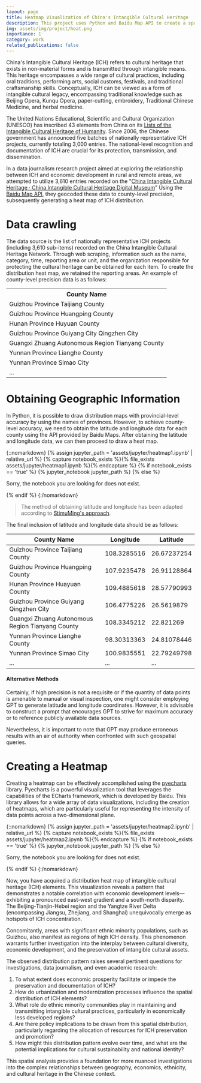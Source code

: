```yaml
---
layout: page
title: Heatmap Visualization of China's Intangible Cultural Heritage 
description: This project uses Python and Baidu Map API to create a spatial heatmap visualization of China's Intangible Cultural Heritage (ICH), revealing its distribution across the country at the county level.
img: assets/img/project/heat.png
importance: 1
category: work
related_publications: false
---
```

China's Intangible Cultural Heritage (ICH) refers to cultural heritage that exists in non-material forms and is transmitted through intangible means. This heritage encompasses a wide range of cultural practices, including oral traditions, performing arts, social customs, festivals, and traditional craftsmanship skills. Conceptually, ICH can be viewed as a form of intangible cultural legacy, encompassing traditional knowledge such as Beijing Opera, Kunqu Opera, paper-cutting, embroidery, Traditional Chinese Medicine, and herbal medicine.

The United Nations Educational, Scientific and Cultural Organization (UNESCO) has inscribed 43 elements from China on its [Lists of the Intangible Cultural Heritage of Humanity](https://ich.unesco.org/en/lists). Since 2006, the Chinese government has announced five batches of nationally representative ICH projects, currently totaling 3,000 entries. The national-level recognition and documentation of ICH are crucial for its protection, transmission, and dissemination.

In a data journalism research project aimed at exploring the relationship between ICH and economic development in rural and remote areas, we attempted to utilize 3,610 entries recorded on the "[China Intangible Cultural Heritage · China Intangible Cultural Heritage Digital Museum](https://www.ihchina.cn/project#target1)" Using the [Baidu Map API](https://lbsyun.baidu.com/), they geocoded these data to county-level precision, subsequently generating a heat map of ICH distribution.

<!--
中国的非物质文化遗产（Intangible Cultural Heritage, ICH）是指那些不以物质形态存在，而是以非物质形态传承的文化遗产。这些遗产涵盖了广泛的文化实践，包括口头传统、表演艺术、社会风俗、节日庆典以及传统手工艺技能等。从概念上讲，非物质文化遗产可以被视为一种无形的文化遗产，它包含了诸如京剧、昆曲、剪纸、刺绣、中医以及中草药等传统知识。

联合国教科文组织（United Nations Educational, Scientific and Cultural Organization, UNESCO）的非物质文化遗产名录收录了来自中国的43个项目。自2006年起，中国政府已经公布了五批国家级非物质文化遗产代表性项目，目前总计有3000个条目。国家层面对非物质文化遗产的认定和记录，对于其保护、传承和传播具有重要意义。

在一项旨在探索非物质文化遗产与农村及偏远地区经济发展关系的数据新闻研究中，研究者们尝试利用“中国非物质文化遗产网·中国非物质文化遗产数字博物馆”上记录的3610条目，并通过百度API将这些数据定位到县级精度，进而绘制出非物质文化遗产的分布热力图。

这种可视化方法能够直观地展示非物质文化遗产的地理分布情况，并且可以与中国的少数民族分布以及经济发展的区域性差异进行比较分析。通过这种比较，可以更深入地理解非物质文化遗产在促进地方经济发展和文化多样性保护方面的潜在价值。
-->

# Data crawling
The data source is the list of nationally representative ICH projects (including 3,610 sub-items) recorded on the China Intangible Cultural Heritage Network. Through web scraping, information such as the name, category, time, reporting area or unit, and the organization responsible for protecting the cultural heritage can be obtained for each item. To create the distribution heat map, we retained the reporting areas. An example of county-level precision data is as follows:

<!--
# 数据获取与清洗
数据来源于中国非物质文化遗产网收录的国家级非物质文化遗产代表性项目名录（包括3610个子项）。通过爬虫可以获得每一项的名称、类别、时间、申报地区或单位和保护文化遗产的组织。为了绘制分布热力图，我们保留申报地区。县级精度数据示例如下
-->
<table align="center"> 
<tr><th>County Name</th></tr> 
<tr><td>Guizhou Province Taijiang County</td></tr> 
<tr><td>Guizhou Province Huangping County</td></tr> 
<tr><td>Hunan Province Huyuan County</td></tr> 
<tr><td>Guizhou Province Guiyang City Qingzhen City</td></tr> 
<tr><td>Guangxi Zhuang Autonomous Region Tianyang County</td></tr> 
<tr><td>Yunnan Province Lianghe County</td></tr> 
<tr><td>Yunnan Province Simao City</td></tr> 
<tr><td>...</td></tr> </table>


# Obtaining Geographic Information
In Python, it is possible to draw distribution maps with provincial-level accuracy by using the names of provinces. However, to achieve county-level accuracy, we need to obtain the latitude and longitude data for each county using the API provided by Baidu Maps. After obtaining the latitude and longitude data, we can then proceed to draw a heat map.
<!--# 获取地理信息
省级精度的数据可以在python中通过省份名称直接绘制分布图。但我们需要县级精度数据，这就需要使用百度地图的API来获取每一个县的经纬度数据，再通过经纬度数据绘制热力图。-->
{::nomarkdown}
{% assign jupyter_path = 'assets/jupyter/heatmap1.ipynb' | relative_url %}
{% capture notebook_exists %}{% file_exists assets/jupyter/heatmap1.ipynb %}{% endcapture %}
{% if notebook_exists == 'true' %}
  {% jupyter_notebook jupyter_path %}
{% else %}
  <p>Sorry, the notebook you are looking for does not exist.</p>
{% endif %}
{:/nomarkdown}

>The method of obtaining latitude and longitude has been adapted according to [StimuMing's approach](https://www.cnblogs.com/fole-del/p/14810401.html).

The final inclusion of latitude and longitude data should be as follows:

| County Name                 | Longitude       | Latitude       |
|---------------------------|-----------------|----------------|
| Guizhou Province Taijiang County   | 108.3285516    | 26.67237254   |
| Guizhou Province Huangping County  | 107.9235478    | 26.91128864   |
| Hunan Province Huayuan County     | 109.4885618    | 28.57790993   |
| Guizhou Province Guiyang Qingzhen City | 106.4775226   | 26.5619879    |
| Guangxi Zhuang Autonomous Region Tianyang County | 108.3345212  | 22.821269    |
| Yunnan Province Lianghe County     | 98.30313363    | 24.81078446   |
| Yunnan Province Simao City         | 100.9835551    | 22.79249798   |
| ...                           | ...             | ...            |

#### Alternative Methods
Certainly, if high precision is not a requisite or if the quantity of data points is amenable to manual or visual inspection, one might consider employing GPT to generate latitude and longitude coordinates. However, it is advisable to construct a prompt that encourages GPT to strive for maximum accuracy or to reference publicly available data sources. 

Nevertheless, it is important to note that GPT may produce erroneous results with an air of authority when confronted with such geospatial queries.



<!--
#### 替代性方法
当然，如果你需要的精度不高，或者数据数量是肉眼或手动可以检视的，你也可以尝试使用GPT来返回经纬度数据。不过prompt中可能需要GPT尽可能精确或参照网上公开数据。但是，GPT对于这种问题可能会一本正经地犯错。
获取经纬度的方式根据StimuMing的方法改编。
-->


# Creating a Heatmap
Creating a heatmap can be effectively accomplished using the [pyecharts](https://github.com/pyecharts/pyecharts) library. Pyecharts is a powerful visualization tool that leverages the capabilities of the ECharts framework, which is developed by Baidu. This library allows for a wide array of data visualizations, including the creation of heatmaps, which are particularly useful for representing the intensity of data points across a two-dimensional plane.



{::nomarkdown}
{% assign jupyter_path = 'assets/jupyter/heatmap2.ipynb' | relative_url %}
{% capture notebook_exists %}{% file_exists assets/jupyter/heatmap2.ipynb %}{% endcapture %}
{% if notebook_exists == 'true' %}
  {% jupyter_notebook jupyter_path %}
{% else %}
  <p>Sorry, the notebook you are looking for does not exist.</p>
{% endif %}
{:/nomarkdown}

Now, you have acquired a distribution heat map of intangible cultural heritage (ICH) elements. This visualization reveals a pattern that demonstrates a notable correlation with economic development levels—exhibiting a pronounced east-west gradient and a south-north disparity. The Beijing-Tianjin-Hebei region and the Yangtze River Delta (encompassing Jiangsu, Zhejiang, and Shanghai) unequivocally emerge as hotspots of ICH concentration.

Concomitantly, areas with significant ethnic minority populations, such as Guizhou, also manifest as regions of high ICH density. This phenomenon warrants further investigation into the interplay between cultural diversity, economic development, and the preservation of intangible cultural assets.

The observed distribution pattern raises several pertinent questions for investigations, data journalism, and even academic research:

1. To what extent does economic prosperity facilitate or impede the preservation and documentation of ICH?
2. How do urbanization and modernization processes influence the spatial distribution of ICH elements?
3. What role do ethnic minority communities play in maintaining and transmitting intangible cultural practices, particularly in economically less developed regions?
4. Are there policy implications to be drawn from this spatial distribution, particularly regarding the allocation of resources for ICH preservation and promotion?
5. How might this distribution pattern evolve over time, and what are the potential implications for cultural sustainability and national identity?

This spatial analysis provides a foundation for more nuanced investigations into the complex relationships between geography, economics, ethnicity, and cultural heritage in the Chinese context.

